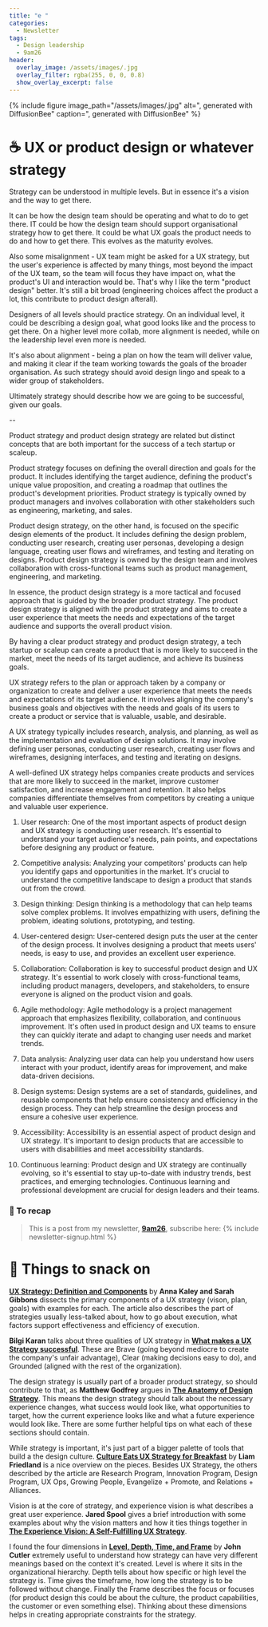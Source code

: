 ```yaml
---
title: "e "
categories:
  - Newsletter
tags:
  - Design leadership
  - 9am26
header:
  overlay_image: /assets/images/.jpg
  overlay_filter: rgba(255, 0, 0, 0.8)
  show_overlay_excerpt: false
---
```


{% include figure image_path="/assets/images/.jpg" alt=", generated with DiffusionBee" caption=", generated with DiffusionBee" %}

# ☕ UX or product design or whatever strategy


Strategy can be understood in multiple levels. But in essence it's a vision and the way to get there. 

It can be how the design team should be operating and what to do to get there. IT could be how the design team should support organisational strategy how to get there. It could be what UX goals the product needs to do and how to get there. This evolves as the maturity evolves.

Also some misalignment - UX team might be asked for a UX strategy, but the user's experience is affected by many things, most beyond the impact of the UX team, so the team will focus they have impact on, what the product's UI and interaction would be. That's why I like the term "product design" better. It's still a bit broad (engineering choices affect the product a lot, this contribute to product design afterall).

Designers of all levels should practice strategy. On an individual level, it could be describing a design goal, what good looks like and the process to get there. On a higher level more collab, more alignment is needed, while on the leadership level even more is needed.

It's also about alignment - being a plan on how the team will deliver value, and making it clear if the team working towards the goals of the broader organisation. As such strategy should avoid design lingo and speak to a wider group of stakeholders.

Ultimately strategy should describe how we are going to be successful, given our goals.

--

Product strategy and product design strategy are related but distinct concepts that are both important for the success of a tech startup or scaleup.

Product strategy focuses on defining the overall direction and goals for the product. It includes identifying the target audience, defining the product's unique value proposition, and creating a roadmap that outlines the product's development priorities. Product strategy is typically owned by product managers and involves collaboration with other stakeholders such as engineering, marketing, and sales.

Product design strategy, on the other hand, is focused on the specific design elements of the product. It includes defining the design problem, conducting user research, creating user personas, developing a design language, creating user flows and wireframes, and testing and iterating on designs. Product design strategy is owned by the design team and involves collaboration with cross-functional teams such as product management, engineering, and marketing.

In essence, the product design strategy is a more tactical and focused approach that is guided by the broader product strategy. The product design strategy is aligned with the product strategy and aims to create a user experience that meets the needs and expectations of the target audience and supports the overall product vision.

By having a clear product strategy and product design strategy, a tech startup or scaleup can create a product that is more likely to succeed in the market, meet the needs of its target audience, and achieve its business goals.

UX strategy refers to the plan or approach taken by a company or organization to create and deliver a user experience that meets the needs and expectations of its target audience. It involves aligning the company's business goals and objectives with the needs and goals of its users to create a product or service that is valuable, usable, and desirable.

A UX strategy typically includes research, analysis, and planning, as well as the implementation and evaluation of design solutions. It may involve defining user personas, conducting user research, creating user flows and wireframes, designing interfaces, and testing and iterating on designs.

A well-defined UX strategy helps companies create products and services that are more likely to succeed in the market, improve customer satisfaction, and increase engagement and retention. It also helps companies differentiate themselves from competitors by creating a unique and valuable user experience.

1.  User research: One of the most important aspects of product design and UX strategy is conducting user research. It's essential to understand your target audience's needs, pain points, and expectations before designing any product or feature.
    
2.  Competitive analysis: Analyzing your competitors' products can help you identify gaps and opportunities in the market. It's crucial to understand the competitive landscape to design a product that stands out from the crowd.
    
3.  Design thinking: Design thinking is a methodology that can help teams solve complex problems. It involves empathizing with users, defining the problem, ideating solutions, prototyping, and testing.
    
4.  User-centered design: User-centered design puts the user at the center of the design process. It involves designing a product that meets users' needs, is easy to use, and provides an excellent user experience.
    
5.  Collaboration: Collaboration is key to successful product design and UX strategy. It's essential to work closely with cross-functional teams, including product managers, developers, and stakeholders, to ensure everyone is aligned on the product vision and goals.
6.  Agile methodology: Agile methodology is a project management approach that emphasizes flexibility, collaboration, and continuous improvement. It's often used in product design and UX teams to ensure they can quickly iterate and adapt to changing user needs and market trends.
    
2.  Data analysis: Analyzing user data can help you understand how users interact with your product, identify areas for improvement, and make data-driven decisions.
    
3.  Design systems: Design systems are a set of standards, guidelines, and reusable components that help ensure consistency and efficiency in the design process. They can help streamline the design process and ensure a cohesive user experience.
    
4.  Accessibility: Accessibility is an essential aspect of product design and UX strategy. It's important to design products that are accessible to users with disabilities and meet accessibility standards.
    
5.  Continuous learning: Product design and UX strategy are continually evolving, so it's essential to stay up-to-date with industry trends, best practices, and emerging technologies. Continuous learning and professional development are crucial for design leaders and their teams.

### 🥤 To recap

> This is a post from my newsletter, **[9am26](https://polgarp.com/categories/newsletter/)**, subscribe here:
> {% include newsletter-signup.html %}

# 🍪 Things to snack on

[**UX Strategy: Definition and Components**](https://www.nngroup.com/articles/ux-strategy/) by **Anna Kaley and Sarah Gibbons** dissects the primary components of a UX strategy (vison, plan, goals) with examples for each. The article also describes the part of strategies usually less-talked about, how to go about execution, what factors support effectiveness and efficiency of execution.

**Bilgi Karan** talks about three qualities of UX strategy in [**What makes a UX Strategy successful**](https://uxdesign.cc/what-makes-a-ux-strategy-successful-ebdb72641968). These are Brave (going beyond mediocre to create the company's unfair advantage), Clear (making decisions easy to do), and Grounded (aligned with the rest of the organization). 

The design strategy is usually part of a broader product strategy, so should contribute to that, as **Matthew Godfrey** argues in [**The Anatomy of Design Strategy**](https://medium.com/ingeniouslysimple/the-anatomy-of-design-strategy-75be8cfa3dc3). This means the design strategy should talk about the necessary experience changes, what success would look like, what opportunities to target, how the current experience looks like and what a future experience would look like. There are some further helpful tips on what each of these sections should contain.

While strategy is important, it's just part of a bigger palette of tools that build a the design culture. [**Culture Eats UX Strategy for Breakfast**](https://medium.com/on-experience/culture-eats-ux-strategy-for-breakfast-2a805d47097e) by **Liam Friedland** is a nice overview on the pieces. Besides UX Strategy, the others described by the article are Research Program, Innovation Program, Design Program, UX Ops, Growing People, Evangelize + Promote, and Relations + Alliances.

Vision is at the core of strategy, and experience vision is what describes a great user experience. **Jared Spool** gives a brief introduction with some examples about why the vision matters and how it ties things together in [**The Experience Vision: A Self-Fulfilling UX Strategy**](https://articles.uie.com/the-experience-vision-a-self-fulfilling-ux-strategy/).

I found the four dimensions in [**Level, Depth, Time, and Frame**](https://cutlefish.substack.com/p/tbm-218-level-depth-time-and-frame) by **John Cutler** extremely useful to understand how strategy can have very different meanings based on the context it's created. Level is where it sits in the organizational hierarchy. Depth tells about how specific or high level the strategy is. Time gives the timeframe, how long the strategy is to be followed without change. Finally the Frame describes the focus or focuses (for product design this could be about the culture, the product capabilities, the customer or even something else). Thinking about these dimensions helps in creating appropriate constraints for the strategy.